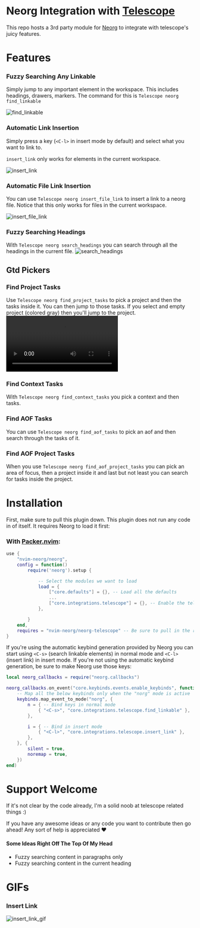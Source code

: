 # Neorg Integration with [Telescope](https://github.com/nvim-telescope/telescope.nvim)

This repo hosts a 3rd party module for [Neorg](https://github.com/nvim-neorg/neorg) to integrate with telescope's juicy features.

# Features
### Fuzzy Searching Any Linkable
Simply jump to any important element in the workspace. This includes headings, drawers, markers.
The command for this is `Telescope neorg find_linkable`

![find_linkable](https://user-images.githubusercontent.com/81827001/153651560-ed0849ec-87c1-4932-81e4-f0188ba8b676.png)

### Automatic Link Insertion
Simply press a key (`<C-l>` in insert mode by default) and select what you want to link to.

`insert_link` only works for elements in the current workspace.

![insert_link](https://user-images.githubusercontent.com/81827001/153646764-650e3c7a-caa8-43e1-aae6-47a3a3290969.png)

### Automatic File Link Insertion
You can use `Telescope neorg insert_file_link` to insert a link to a neorg file.
Notice that this only works for files in the current workspace.

![insert_file_link](https://user-images.githubusercontent.com/81827001/153646847-c43aa368-b5b5-44ac-ba00-b3d98454650d.png)

### Fuzzy Searching Headings
With `Telescope neorg search_headings` you can search through all the headings in the current file.
![search_headings](https://user-images.githubusercontent.com/81827001/153647155-80f5579f-acc9-489e-9e05-acf31a646bba.png)

## Gtd Pickers

### Find Project Tasks
Use `Telescope neorg find_project_tasks` to pick a project and then the tasks inside it.
You can then jump to those tasks.
If you select and empty project (colored gray) then you'll jump to the project.
![find_project_tasks](https://user-images.githubusercontent.com/81827001/158395250-b4de0f8b-c693-4f55-ae6e-c66f6055f741.mov)

### Find Context Tasks
With `Telescope neorg find_context_tasks` you pick a context and then tasks.

### Find AOF Tasks
You can use `Telescope neorg find_aof_tasks` to pick an aof and then search through the tasks of it.

### Find AOF Project Tasks
When you use `Telescope neorg find_aof_project_tasks` you can pick an area of focus, then a project inside it and last but not least you can search for tasks inside the project.


# Installation
First, make sure to pull this plugin down. This plugin does not run any code in of itself. It requires Neorg
to load it first:

### With [Packer.nvim](github.com/wbthomason/packer.nvim):
```lua
use {
    "nvim-neorg/neorg",
    config = function()
        require('neorg').setup {

            -- Select the modules we want to load
            load = {
                ["core.defaults"] = {}, -- Load all the defaults
                ...
                ["core.integrations.telescope"] = {}, -- Enable the telescope module
            },

        }
    end,
    requires = "nvim-neorg/neorg-telescope" -- Be sure to pull in the repo
}
```

If you're using the automatic keybind generation provided by Neorg you can start using `<C-s>` (search linkable elements)
in normal mode and `<C-l>` (insert link) in insert mode. If you're not using the automatic keybind generation, be sure to make
Neorg use those keys:

```lua
local neorg_callbacks = require("neorg.callbacks")

neorg_callbacks.on_event("core.keybinds.events.enable_keybinds", function(_, keybinds)
    -- Map all the below keybinds only when the "norg" mode is active
    keybinds.map_event_to_mode("norg", {
        n = { -- Bind keys in normal mode
            { "<C-s>", "core.integrations.telescope.find_linkable" },
        },

        i = { -- Bind in insert mode
            { "<C-l>", "core.integrations.telescope.insert_link" },
        },
    }, {
        silent = true,
        noremap = true,
    })
end)
```

# Support Welcome
If it's not clear by the code already, I'm a solid noob at telescope related things :)

If you have any awesome ideas or any code you want to contribute then go ahead!
Any sort of help is appreciated :heart:

#### Some Ideas Right Off The Top Of My Head
- Fuzzy searching content in paragraphs only
- Fuzzy searching content in the current heading

# GIFs
### Insert Link
![insert_link_gif](https://user-images.githubusercontent.com/81827001/153654205-250d4dcc-014a-46ac-a68d-df7d0432ce58.gif)
